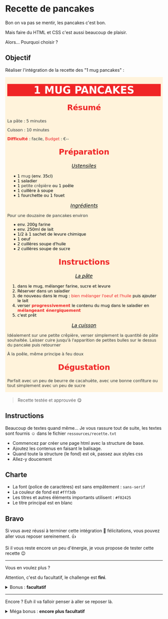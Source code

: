 # Recette de pancakes

Bon on va pas se mentir, les pancakes c'est bon.

Mais faire du HTML et CSS c'est aussi beaucoup de plaisir.

Alors... Pourquoi choisir ?

## Objectif

Réaliser l'intégration de la recette des "1 mug pancakes" :

![recette](./ressources/resultat.png)

> Recette testée et approuvée :yum:

## Instructions

Beaucoup de textes quand même... Je vous rassure tout de suite, les textes sont fournis :relaxed: dans le fichier `ressources/recette.txt`

- Commencez par créer une page html avec la structure de base.
- Ajoutez les contenus en faisant le balisage.
- Quand toute la structure (le fond) est ok, passez aux styles css
- Allez-y doucement

## Charte

- La font (police de caractères) est sans empâtement : `sans-serif`
- La couleur de fond est `#fff3db`
- Les titres et autres éléments importants utilisent : `#f02425`
- Le titre principal est en blanc

## Bravo

Si vous avez réussi à terminer cette intégration :clap: félicitations, vous pouvez aller vous reposer sereinement. :+1:

Si il vous reste encore un peu d'énergie, je vous propose de tester cette recette :wink:

---

Vous en voulez plus ?

Attention, c'est du facultatif, le challenge est **fini**.

<details>
<summary>Bonus : <strong>facultatif</strong></summary>

## Bonus

- Ajoutez le visuel `https://images.unsplash.com/photo-1528207776546-365bb710ee93?fit=crop&w=600` à l'intégration : [MDN - img](https://developer.mozilla.org/fr/docs/Web/HTML/Element/Img) ou [htmlreference - img](https://htmlreference.io/element/img/)
- Ajoutez des liens dans la page, par exemple vers une boutique pour une crêpière ou un mug : : [MDN - a](https://developer.mozilla.org/fr/docs/Web/HTML/Element/a) ou [htmlreference - a](https://htmlreference.io/element/a/)

![recette bonus](./ressources/bonus/resultat-bonus.png)

</details>

---

Encore ? Euh il va falloir penser à aller se reposer là.

<details>
<summary>Méga bonus : <strong>encore plus facultatif</strong></summary>

## Méga Bonus

- Ajoutez les textes suivants à l'intégration.

```text
Astuce : Vous n'avez pas d'œuf ? Incorporer un peu de banane écrasée dans la préparation.

Astuce : Ajouter un petit bout de beurre à fondre sur la pile de pancakes, un régal.

Astuce : Si vous n'avez pas d'accompagnement en tête, verser un peu de sirop d'érable avant de servir.
```

- Pour styliser les textes correctement et/ou facilement il faudra faire appel à des petites nouveautés : [MDN - class](https://developer.mozilla.org/fr/docs/Web/HTML/Attributs_universels/class)

![recette mega bonus](./ressources/bonus/resultat-mega-bonus.png)

</details>
